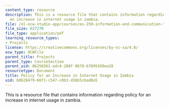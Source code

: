 ```yaml
---
content_type: resource
description: This is a resource file that contains information regarding policy for
  an increase in internet usage in zambia.
file: /ol-ocw-studio-app/courses/es-259-information-and-communication-technology-in-africa-spring-2006/b0b2847966f1c547c0b3d36b5cbad8a5_MITES_259S06_gill_3.pdf
file_size: 627270
file_type: application/pdf
learning_resource_types:
- Projects
license: https://creativecommons.org/licenses/by-nc-sa/4.0/
ocw_type: OCWFile
parent_title: Projects
parent_type: CourseSection
parent_uid: 86256561-adc4-288f-9670-67695450ea28
resourcetype: Document
title: Policy for an Increase in Internet Usage in Zambia
uid: b0b28479-66f1-c547-c0b3-d36b5cbad8a5
---
```

This is a resource file that contains information regarding policy for an increase in internet usage in zambia.
